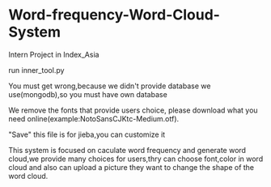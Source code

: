 # Word-frequency-Word-Cloud-System
Intern Project in Index_Asia

run inner_tool.py

You must get wrong,because we didn't provide database we use(mongodb),so you must have own database

We remove the fonts that provide users choice, please download what you need online(example:NotoSansCJKtc-Medium.otf).

"Save" this file is for jieba,you can customize it




This system is focused on caculate word frequency and generate word cloud,we provide many choices for users,thry can choose font,color in word cloud and also can upload a picture they want to change the shape of the word cloud.

